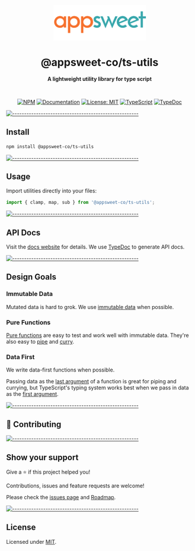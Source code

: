 <!-- ⚠️ This README has been generated from the file(s) "blueprint.md" ⚠️--><p align="center">
  <img src="./logo.png" alt="Logo" width="250" height="auto" />
</p>
<h1 align="center">@appsweet-co/ts-utils</h1>
<p align="center">
  <b>A lightweight utility library for type script</b></br>
  <sub><sub>
</p>

<br />

<p align="center">
		<a href="https://www.npmjs.com/package/@appsweet-co/ts-utils"><img alt="NPM" src="https://img.shields.io/npm/v/@appsweet-co/ts-utils.svg?style=for-the-badge" height="20"/></a>
<a href="https://appsweet-co.github.io/ts-utils/"><img alt="Documentation" src="https://img.shields.io/badge/documentation-yes-brightgreen.svg?style=for-the-badge" height="20"/></a>
<a href="https://github.com/appsweet-co/ts-utils/blob/main/LICENSE"><img alt="License: MIT" src="https://img.shields.io/badge/License-MIT-yellow.svg?style=for-the-badge" height="20"/></a>
<a href="https://www.typescriptlang.org/"><img alt="TypeScript" src="https://img.shields.io/badge/TypeScript-4.4.3-blueviolet?style=for-the-badge" height="20"/></a>
<a href="http://typedoc.org/"><img alt="TypeDoc" src="https://img.shields.io/badge/TypeDoc-0.22.4-blueviolet?style=for-the-badge" height="20"/></a>
	</p>



[![-----------------------------------------------------](https://raw.githubusercontent.com/andreasbm/readme/master/assets/lines/aqua.png)](#install)

## Install

```zsh
npm install @appsweet-co/ts-utils
```


[![-----------------------------------------------------](https://raw.githubusercontent.com/andreasbm/readme/master/assets/lines/aqua.png)](#usage)

## Usage

Import utilities directly into your files:

```ts
import { clamp, map, sub } from '@appsweet-co/ts-utils';
```


[![-----------------------------------------------------](https://raw.githubusercontent.com/andreasbm/readme/master/assets/lines/aqua.png)](#api-docs)

## API Docs

Visit the [docs website](https://appsweet-co.github.io/ts-utils/) for details. We use [TypeDoc](http://typedoc.org/) to generate API docs.


[![-----------------------------------------------------](https://raw.githubusercontent.com/andreasbm/readme/master/assets/lines/aqua.png)](#design-goals)

## Design Goals

### Immutable Data

Mutated data is hard to grok. We use [immutable data](https://en.wikipedia.org/wiki/Immutable_object) when possible.

### Pure Functions

[Pure functions](https://en.wikipedia.org/wiki/Pure_function) are easy to test and work well with immutable data. They're also easy to [pipe](https://en.wikipedia.org/wiki/Function_composition) and [curry](https://en.wikipedia.org/wiki/Currying).

### Data First

We write data-first functions when possible.

Passing data as the [last argument](https://dev.to/richytong/practical-functional-programming-in-javascript-data-last-1gjo) of a function is great for piping and currying, but TypeScript's typing system works best when we pass in data as the [first argument](https://basarat.gitbook.io/typescript/type-system/type-inference).


[![-----------------------------------------------------](https://raw.githubusercontent.com/andreasbm/readme/master/assets/lines/aqua.png)](#-contributing)

## 🤝 Contributing


[![-----------------------------------------------------](https://raw.githubusercontent.com/andreasbm/readme/master/assets/lines/aqua.png)](#show-your-support)

## Show your support

Give a ⭐️ if this project helped you!

Contributions, issues and feature requests are welcome!

Please check the [issues page](https://github.com/appsweet-co/ts-utils/issues) and [Roadmap](./ROADMAP.md).


[![-----------------------------------------------------](https://raw.githubusercontent.com/andreasbm/readme/master/assets/lines/aqua.png)](#license)

## License
	
Licensed under [MIT](https://opensource.org/licenses/MIT).
